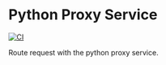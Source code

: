 # Python Proxy Service

[![CI](https://github.com/SourceSprint/python-proxy-service/actions/workflows/main.yml/badge.svg?branch=main)](https://github.com/SourceSprint/python-proxy-service/actions/workflows/main.yml)

Route request with the python proxy service.
